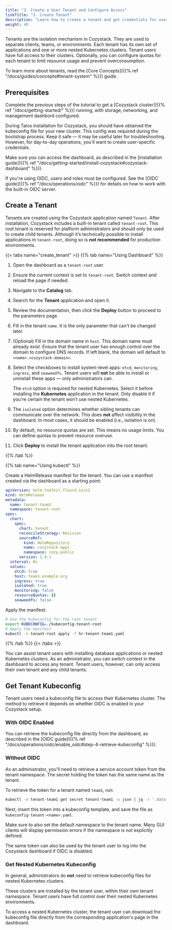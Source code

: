 ```yaml
---
title: "3. Create a User Tenant and Configure Access"
linkTitle: "3. Create Tenant"
description: "Learn how to create a tenant and get credentials for users to access it"
weight: 40
---
```


Tenants are the isolation mechanism in Cozystack.
They are used to separate clients, teams, or environments.
Each tenant has its own set of applications and one or more nested Kubernetes clusters.
Tenant users have full access to their clusters.
Optionally, you can configure quotas for each tenant to limit resource usage and prevent overconsumption.

To learn more about tenants, read the [Core Concepts]({{% ref "/docs/guides/concepts#tenant-system" %}}) guide.


## Prerequisites

Complete the previous steps of the tutorial to get a [Cozystack cluster]({{% ref "/docs/getting-started/" %}}) running,
with storage, networking, and management dashbord configured.

During Talos installation for Cozystack, you should have obtained the kubeconfig file for your new cluster.
This config was required during the bootstrap process.
Keep it safe — it may be useful later for troubleshooting.
However, for day-to-day operations, you'll want to create user-specific credentials.

Make sure you can access the dashboard, as described in the
[installation guide]({{% ref "/docs/getting-started/install-cozystack#cozystack-dashboard" %}}).

If you're using OIDC, users and roles must be configured.
See the [OIDC guide]({{% ref "/docs/operations/oidc" %}}) for details on how to work with the built-in OIDC server.


## Create a Tenant

Tenants are created using the Cozystack application named `Tenant`.
After installation, Cozystack includes a built-in tenant called `tenant-root`.
This root tenant is reserved for platform administrators and should only be used to create child tenants.
Although it’s technically possible to install applications in `tenant-root`,
doing so is **not recommended** for production environments.

{{< tabs name="create_tenant" >}}
{{% tab name="Using Dashboard" %}}

1.  Open the dashboard as a `tenant-root` user.
1.  Ensure the current context is set to `tenant-root`.
    Switch context and reload the page if needed.
1.  Navigate to the **Catalog** tab.
1.  Search for the **Tenant** application and open it.
1.  Review the documentation, then click the **Deploy** button to proceed to the parameters page.
1.  Fill in the tenant `name`.
    It is the only parameter that can't be changed later.
1.  (Optional) Fill in the domain name in `host`.
    This domain name must already exist.
    Ensure that the tenant user has enough control over the domain to configure DNS records.
    If left blank, the domain will default to `<name>.<cozystack-domain>`.
1.  Select the checkboxes to install system-level apps: `etcd`, `monitoring`, `ingress`, and `seaweedfs`.
    Tenant users will **not** be able to install or uninstall these apps — only administrators can.

    The `etcd` option is required for nested Kubernetes.
    Select it before installing the **Kubernetes** application in the tenant.
    Only disable it if you're certain the tenant won’t use nested Kubernetes.
1.  The `isolated` option determines whether sibling tenants can communicate over the network.
    This does **not** affect visibility in the dashboard.
    In most cases, it should be enabled (i.e., isolation is on).
1.  By default, no resource quotas are set.
    This means no usage limits.
    You can define quotas to prevent resource overuse.
1.  Click **Deploy <version>** to install the tenant application into the root tenant.

{{% /tab %}}

{{% tab name="Using kubectl" %}}

Create a HelmRelease manifest for the tenant. You can use a manifest created via the dashboard as a starting point:

```yaml
apiVersion: helm.toolkit.fluxcd.io/v2
kind: HelmRelease
metadata:
  name: tenant-team1
  namespace: tenant-root
spec:
  chart:
    spec:
      chart: tenant
      reconcileStrategy: Revision
      sourceRef:
        kind: HelmRepository
        name: cozystack-apps
        namespace: cozy-public
      version: 1.9.1
  interval: 0s
  values:
    etcd: true
    host: team1.example.org
    ingress: true
    isolated: true
    monitoring: false
    resourceQuotas: {}
    seaweedfs: false
```

Apply the manifest:

```bash
# Use the kubeconfig for the root tenant
export KUBECONFIG=./kubeconfig-tenant-root
# Apply the manifest
kubectl -n tenant-root apply -f hr-tenant-team1.yaml
```

{{% /tab %}}
{{< /tabs >}}

You can assist tenant users with installing database applications or nested Kubernetes clusters.
As an administrator, you can switch context in the dashboard to access any tenant.
Tenant users, however, can only access their own tenant and any child tenants.


## Get Tenant Kubeconfig

Tenant users need a kubeconfig file to access their Kubernetes cluster.
The method to retrieve it depends on whether OIDC is enabled in your Cozystack setup.

### With OIDC Enabled

You can retrieve the kubeconfig file directly from the dashboard, as described in the
[OIDC guide]({{% ref "/docs/operations/oidc/enable_oidc#step-4-retrieve-kubeconfig" %}}).

### Without OIDC

As an administrator, you'll need to retrieve a service account token from the tenant namespace.
The secret holding the token has the same name as the tenant.

To retrieve the token for a tenant named `team1`, run:

```bash
kubectl -n tenant-team1 get secret tenant-team1 -o json | jq -r '.data.token | @base64d'
```

Next, insert this token into a kubeconfig template, and save the file as `kubeconfig-tenant-<name>.yaml`.

Make sure to also set the default namespace to the tenant name.
Many GUI clients will display permission errors if the namespace is not explicitly defined.

The same token can also be used by the tenant user to log into the Cozystack dashboard if OIDC is disabled.

### Get Nested Kubernetes Kubeconfig

In general, administrators do **not** need to retrieve kubeconfig files for nested Kubernetes clusters.

These clusters are installed by the tenant user, within their own tenant namespace.
Tenant users have full control over their nested Kubernetes environments.

To access a nested Kubernetes cluster, the tenant user can download the kubeconfig file
directly from the corresponding application's page in the dashboard.
